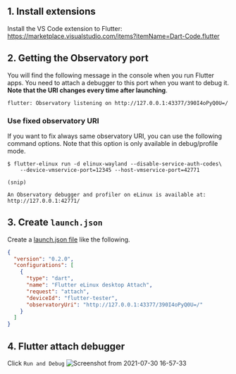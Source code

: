 ## 1. Install extensions
Install the VS Code extension to Flutter:
https://marketplace.visualstudio.com/items?itemName=Dart-Code.flutter

## 2. Getting the Observatory port
You will find the following message in the console when you run Flutter apps. You need to attach a debugger to this port when you want to debug it. **Note that the URI changes every time after launching**.

```Shell
flutter: Observatory listening on http://127.0.0.1:43377/390I4oPyQ0U=/
```

### Use fixed observatory URI
If you want to fix always same observatory URI, you can use the following command options. Note that this option is only available in debug/profile mode.

```Shell
$ flutter-elinux run -d elinux-wayland --disable-service-auth-codes\
    --device-vmservice-port=12345 --host-vmservice-port=42771

(snip)

An Observatory debugger and profiler on eLinux is available at: http://127.0.0.1:42771/
```

## 3. Create `launch.json`
Create a [launch.json file](https://code.visualstudio.com/docs/editor/debugging#_launch-configurations) like the following.

```Json
{
  "version": "0.2.0",
  "configurations": [
    {
      "type": "dart",
      "name": "Flutter eLinux desktop Attach",
      "request": "attach",
      "deviceId": "flutter-tester",
      "observatoryUri": "http://127.0.0.1:43377/390I4oPyQ0U=/"
    }
  ]
}
```

## 4. Flutter attach debugger
Click `Run and Debug`
![Screenshot from 2021-07-30 16-57-33](https://user-images.githubusercontent.com/62131389/127621220-995ad1bc-4d28-4b9f-975f-be5513259374.png)
